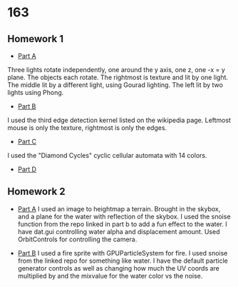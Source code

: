 # 163
## Homework 1
* [Part A](hw1/README_A.md)

Three lights rotate independently, one around the y axis, one z, one -x = y plane. The objects each rotate. The rightmost is texture and lit by one light. The middle lit by a different light, using Gourad lighting. The left lit by two lights using Phong.

* [Part B](hw1/README_B.md)

I used the third edge detection kernel listed on the wikipedia page. Leftmost mouse is only the texture, rightmost is only the edges.

* [Part C](hw1/README_C.md)

I used the "Diamond Cycles" cyclic cellular automata with 14 colors.

* [Part D](hw1/Homework1D.md)

## Homework 2
* [Part A](hw2/a/README_A.md)
I used an image to heightmap a terrain. Brought in the skybox, and a plane for the water with reflection of the skybox. I used the snoise function from the repo linked in part b to add a fun effect to the water. I have dat.gui controlling water alpha and displacement amount. Used OrbitControls for controlling the camera.

* [Part B](hw2/b/README_B.md)
I used a fire sprite with GPUParticleSystem for fire. I used snoise from the linked repo for something like water. I have the default particle generator controls as well as changing how much the UV coords are multiplied by and the mixvalue for the water color vs the noise. 
